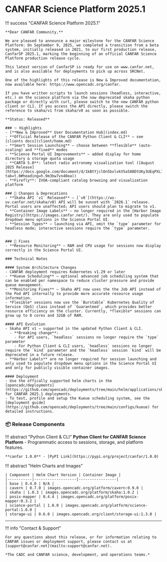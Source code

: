 # CANFAR Science Platform 2025.1

!!! success "CANFAR Science Platform 2025.1"

    **Dear CANFAR Community,**

    We are pleased to announce a major milestone for the CANFAR Science Platform: On September 9, 2025, we completed a transition from a beta system, initially released in 2021, to our first production release, CanfarSP 2025.1, marking the beginning of an official CANFAR Science Platform production release cycle.

    This latest version of CanfarSP is ready for use on www.canfar.net, and is also available for deployments to pick up across SRCNet.

    One of the highlights of this release is New & Improved documentation, now available here: https://www.opencadc.org/canfar.

    If you have written scripts to launch sessions (headless, interactive, etc.) on the science platform via the now deprecated skaha python package or directly with curl, please switch to the new CANFAR python client or CLI. If you access the API directly, please switch the reference to skaha/v1 from skaha/v0 as soon as possible.
    
    **Status: Released**

    ### ✨ Highlights
    - [**New & Improved** User Documentation Hub](index.md)
    - **Official Release of the CANFAR Python Client & CLI** — see [clients docs](client/home.md)
    - **Smart Session Launching** — choose between **flexible** (auto-scaling) and **fixed** modes
    - **Science Portal UI Improvements** — added display for home directory & storage quota usage
    - **CARTA 5.0**: latest radio astronomy visualization tool ([August 2025 Release](https://docs.google.com/document/d/1kBtYjclOn5bxlvkV5a588DtUKy3UEqPXL78IiTVAMUk/edit?tab=t.0#heading=h.9m3bw7vn40ea))
    - **Firefly**: IVOA-compliant catalog browsing and visualization platform

    ### 📝 Changes & Deprecations
    - **Skaha API `v1` Released** — [`v0`](https://ws-uv.canfar.net/skaha/v0) API will be sunset with `2026.1` release. Portal users are unaffected; API users should plan to migrate to v1.
    - **Container Image Labels** — no longer required in the [Harbor Image Registry](https://images.canfar.net/). They are only used to populate dropdown menu options in the Science Portal UI.
    - **Session Types** — launching via API, omit the `type` parameter for headless mode; interactive sessions require the `type` parameter.
    

    ### 🐛 Fixes
    - **Resource Monitoring** — RAM and CPU usage for sessions now display correctly in the Science Portal UI.

    ### Technical Notes

    #### System Architecture Changes
    - CANFAR deployment requires Kubernetes v1.29 or later
    - **Kueue Scheduling** — optional advanced job scheduling system that can be enabled per namespace to reduce cluster pressure and provide queue management.
    - **Monitoring Fixes** — Skaha API now uses the the Job API instead of the Pod API internally to provide more accurate resource usage information.
    - *Flexible* sessions now use the `Burstable` Kubernetes Quality of Service (QoS) class instead of `Guaranteed`, which provides better resource efficiency on the cluster. Currently, *flexible* sessions can grow up to 8 cores and 32GB of RAM.

    #### API Evolution
    - Skaha API v1 — supported in the updated Python Client & CLI. 
      - **Breaking change**:
        - For API users, `headless` sessions no longer require the `type` parameter
        - For Python Client & CLI users, `headless` sessions no longer require the `kind` parameter and the `headless` session `kind` will be deprecated in a future release.
    - **Harbor Labels** are no longer required for session launching and only used to populate dropdown menu options in the Science Portal UI and only for publicly visible container images.

    #### Deployment
    - Use the offically supported helm charts in the [opencadc/deployments](https://github.com/opencadc/deployments/tree/main/helm/applications/skaha) for CANFAR 2025.1 deployments.
    - To test, profile and setup the Kueue scheduling system, see the [deployment guide](https://github.com/opencadc/deployments/tree/main/configs/kueue) for detailed instructions.

### 📦 Release Components

!!! abstract "Python Client & CLI"
    **Python Client for CANFAR Science Platform** - Programmatic access to sessions, storage, and platform features.
    
    **canfar 1.0.0** - [PyPI Link](https://pypi.org/project/canfar/1.0.0)

!!! abstract "Helm Charts and Images"
    
    | Component | Helm Chart Version | Container Image |
    |-----------|-------------------|-----------------|
    | base | 0.4.0 | N/A |
    | cavern | 0.7.0 | images.opencadc.org/platform/cavern:0.9.0 |
    | skaha | 1.0.3 | images.opencadc.org/platform/skaha:1.0.2 |
    | posix-mapper | 0.4.4 | images.opencadc.org/platform/posix-mapper:0.3.2 |
    | science-portal | 1.0.0 | images.opencadc.org/platform/science-portal:1.0.0 |
    | storage-ui | 0.6.0 | images.opencadc.org/client/storage-ui:1.3.0 |

---

!!! info "Contact & Support"

    For any questions about this release, or for information relating to CANFAR issues or deployment support, please contact us at [support@canfar.net](mailto:support@canfar.net).

    *The CADC and CANFAR science, development, and operations teams.*